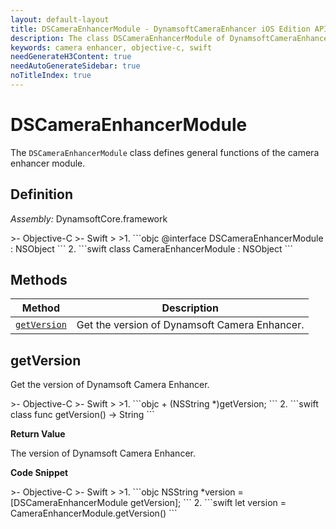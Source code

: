 ```yaml
---
layout: default-layout
title: DSCameraEnhancerModule - DynamsoftCameraEnhancer iOS Edition API Reference
description: The class DSCameraEnhancerModule of DynamsoftCameraEnhancer represents the camera enhancer module, which provides general functions for the camera enhancer.
keywords: camera enhancer, objective-c, swift
needGenerateH3Content: true
needAutoGenerateSidebar: true
noTitleIndex: true
---
```


# DSCameraEnhancerModule

The `DSCameraEnhancerModule` class defines general functions of the camera enhancer module.

## Definition

*Assembly:* DynamsoftCore.framework

<div class="sample-code-prefix"></div>
>- Objective-C
>- Swift
>
>1. 
```objc
@interface DSCameraEnhancerModule : NSObject
```
2. 
```swift
class CameraEnhancerModule : NSObject
```

## Methods

| Method | Description |
|------- |-------------|
| [`getVersion`](#getversion) | Get the version of Dynamsoft Camera Enhancer. |

## getVersion

Get the version of Dynamsoft Camera Enhancer.

<div class="sample-code-prefix"></div>
>- Objective-C
>- Swift
>
>1. 
```objc
+ (NSString *)getVersion;
```
2. 
```swift
class func getVersion() -> String
```

**Return Value**

The version of Dynamsoft Camera Enhancer.

**Code Snippet**

<div class="sample-code-prefix"></div>
>- Objective-C
>- Swift
>
>1. 
```objc
NSString *version = [DSCameraEnhancerModule getVersion];
```
2. 
```swift
let version = CameraEnhancerModule.getVersion()
```
